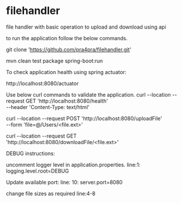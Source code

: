 # filehandler
file handler with basic operation to upload and download using api

to run the application follow the below commands.

git clone 'https://github.com/pra4pra/filehandler.git'

mvn clean test package spring-boot:run

To check application health using spring actuator:

http://localhost:8080/actuator
  
Use below curl commands to validate the application.
curl --location --request GET 'http://localhost:8080/health' \
--header 'Content-Type: text/html'

curl --location --request POST 'http://localhost:8080/uploadFile' \
--form 'file=@/Users/<file.ext>'

curl --location --request GET 'http://localhost:8080/downloadFile/<file.ext>'

DEBUG instructions:

uncomment logger level in application.properties.    line:1: logging.level.root=DEBUG

Update available port:                  line: 10: server.port=8080

change file sizes as required           line:4-8
